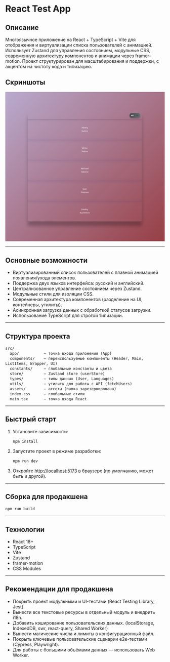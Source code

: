 # React Test App

## Описание

Многоязычное приложение на React + TypeScript + Vite для отображения и виртуализации списка пользователей с анимацией. Использует Zustand для управления состоянием, модульные CSS, современную архитектуру компонентов и анимации через framer-motion. Проект структурирован для масштабирования и поддержки, с акцентом на чистоту кода и типизацию.

## Скриншоты

![Главный экран](./src/assets/main-screen.png)

---

## Основные возможности

- Виртуализированный список пользователей с плавной анимацией появления/ухода элементов.
- Поддержка двух языков интерфейса: русский и английский.
- Централизованное управление состоянием через Zustand.
- Модульные стили для изоляции CSS.
- Современная архитектура компонентов (разделение на UI, контейнеры, утилиты).
- Асинхронная загрузка данных с обработкой статусов загрузки.
- Использование TypeScript для строгой типизации.

---

## Структура проекта

```
src/
  app/           — точка входа приложения (App)
  components/    — переиспользуемые компоненты (Header, Main, ListItems, Wrapper, UI)
  constants/     — глобальные константы и цвета
  store/         — Zustand store (userStore)
  types/         — типы данных (User, Languages)
  utils/         — утилиты для работы с API (fetchUsers)
  assets/        — ассеты (папка зарезервирована)
  index.css      — глобальные стили
  main.tsx       — точка входа React
```

---

## Быстрый старт

1. Установите зависимости:
   ```bash
   npm install
   ```
2. Запустите проект в режиме разработки:
   ```bash
   npm run dev
   ```
3. Откройте [http://localhost:5173](http://localhost:5173) в браузере (по умолчанию, может быть и другой).

---

## Сборка для продакшена

```bash
npm run build
```

---

## Технологии

- React 18+
- TypeScript
- Vite
- Zustand
- framer-motion
- CSS Modules

---

## Рекомендации для продакшена
- Покрыть проект модульными и UI-тестами (React Testing Library, Jest).
- Вынести все текстовые ресурсы в отдельный модуль и внедрить i18n.
- Добавить кэширование пользовательских данных. (localStorage, IndexedDB, swr, react-query, Shared Worker)
- Вынести магические числа и лимиты в конфигурационный файл.
- Покрыть ключевые пользовательские сценарии e2e-тестами (Cypress, Playwright).
- Для работы с большими объёмами данных — использовать Web Worker.


